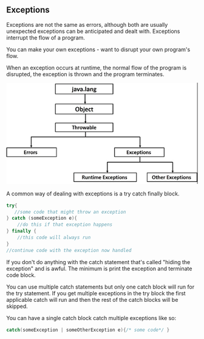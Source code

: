 ## Exceptions

Exceptions are not the same as errors, although both are usually unexpected exceptions can be anticipated and dealt with.
Exceptions interrupt the flow of a program.

You can make your own exceptions - want to disrupt your own program's flow.

When an exception occurs at runtime, the normal flow of the program is disrupted, the exception is thrown and the program terminates.

![img.png](img.png)

A common way of dealing with exceptions is a try catch finally block.
```java
try{
   //some code that might throw an exception
} catch (someException e){
    //do this if that exception happens
} finally {
    //this code will always run
}
//continue code with the exception now handled
```

If you don't do anything with the catch statement that's called "hiding the exception" and is awful.
The minimum is print the exception and terminate code block.

You can use multiple catch statements but only one catch block will run for the try statement.
If you get multiple exceptions in the try block the first applicable catch will run and then the rest of the catch blocks will be skipped.

You can have a single catch block catch multiple exceptions like so:

```java
catch(someException | someOtherException e){/* some code*/ }
```

